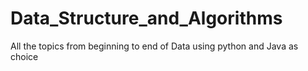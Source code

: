 # Data_Structure_and_Algorithms
All the topics from beginning to end of Data using python and Java as choice
